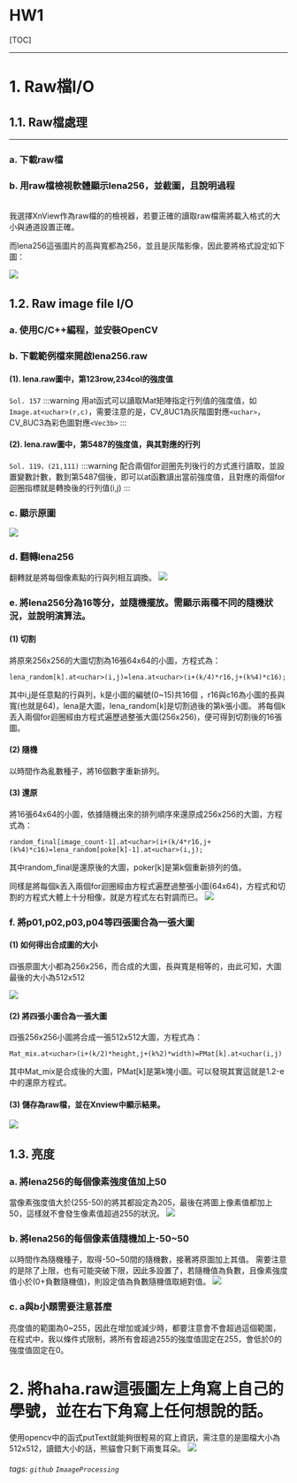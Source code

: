
HW1
===
[TOC]

---
# 1. 	Raw檔I/O
## 1.1.	Raw檔處理
---

### a.	下載raw檔
### b.	用raw檔檢視軟體顯示lena256，並截圖，且說明過程
\
我選擇XnView作為raw檔的的檢視器，若要正確的讀取raw檔需將載入格式的大小與通道設置正確。

而lena256這張圖片的高與寬都為256，並且是灰階影像，因此要將格式設定如下圖：

![](https://i.imgur.com/DGNSq2q.png)
&nbsp;




## 1.2.	Raw image file I/O

### a.	使用C/C++編程，並安裝OpenCV
### b.	下載範例檔來開啟lena256.raw


#### (1). lena.raw圖中，第123row,234col的強度值
`Sol. 157`
:::warning
用at函式可以讀取Mat矩陣指定行列值的強度值，如`Image.at<uchar>(r,c)`，需要注意的是，CV_8UC1為灰階圖對應`<uchar>`，CV_8UC3為彩色圖對應`<Vec3b>`
:::

#### (2). lena.raw圖中，第5487的強度值，與其對應的行列
`Sol. 119，(21,111)`
:::warning
配合兩個for迴圈先列後行的方式進行讀取，並設置變數計數，數到第5487個後，即可以at函數讀出當前強度值，且對應的兩個for迴圈指標就是轉換後的行列值(i,j)
:::

### c.	顯示原圖
 ![](https://i.imgur.com/j3M3Dch.png)

### d.	翻轉lena256
翻轉就是將每個像素點的行與列相互調換。
 ![](https://i.imgur.com/xuMVcfC.png)

### e.	將lena256分為16等分，並隨機擺放。需顯示兩種不同的隨機狀況，並說明演算法。
 
#### (1)	切割
將原來256x256的大圖切割為16張64x64的小圖，方程式為：
```c=
lena_random[k].at<uchar>(i,j)=lena.at<uchar>(i+(k/4)*r16,j+(k%4)*c16);
``` 
其中i,j是任意點的行與列，k是小圖的編號(0~15)共16個 ，r16與c16為小圖的長與寬(也就是64)，lena是大圖，lena_random[k]是切割過後的第k張小圖。 
將每個k丟入兩個for迴圈經由方程式遍歷過整張大圖(256x256)，便可得到切割後的16張圖。

#### (2)	隨機
以時間作為亂數種子，將16個數字重新排列。

#### (3)	還原
將16張64x64的小圖，依據隨機出來的排列順序來還原成256x256的大圖，方程式為：
```c=
random_final[image_count-1].at<uchar>(i+(k/4*r16,j+(k%4)*c16)=lena_random[poke[k]-1].at<uchar>(i,j);
```

其中random_final是還原後的大圖，poker[k]是第k個重新排列的值。

同樣是將每個k丟入兩個for迴圈經由方程式遍歷過整張小圖(64x64)，方程式和切割的方程式大體上十分相像，就是方程式左右對調而已。
![](https://i.imgur.com/EJ1ot6w.png)

 
### f.	將p01,p02,p03,p04等四張圖合為一張大圖
#### (1)	如何得出合成圖的大小
四張原圖大小都為256x256，而合成的大圖，長與寬是相等的，由此可知，大圖最後的大小為512x512

 ![](https://i.imgur.com/YKU8mvD.png)

#### (2)	將四張小圖合為一張大圖
四張256x256小圖將合成一張512x512大圖，方程式為：
```c=
Mat_mix.at<uchar>(i+(k/2)*height,j+(k%2)*width)=PMat[k].at<uchar(i,j)
```
其中Mat_mix是合成後的大圖，PMat[k]是第k塊小圖。可以發現其實這就是1.2-e中的還原方程式。

#### (3)	儲存為raw檔，並在Xnview中顯示結果。
![](https://i.imgur.com/m5tzLJK.png)


 
## 1.3.	亮度
### a.	將lena256的每個像素強度值加上50
當像素強度值大於(255-50)的將其都設定為205，最後在將圖上像素值都加上50，這樣就不會發生像素值超過255的狀況。
![](https://i.imgur.com/nZww3AK.png)

 
### b.	將lena256的每個像素值隨機加上-50~50
以時間作為隨機種子，取得-50~50間的隨機數，接著將原圖加上其值。
需要注意的是除了上限，也有可能突破下限，因此多設置了，若隨機值為負數，且像素強度值小於(0+負數隨機值)，則設定值為負數隨機值取絕對值。
 ![](https://i.imgur.com/f25Y831.png)

### c.	a與b小題需要注意甚麼
亮度值的範圍為0~255，因此在增加或減少時，都要注意會不會超過這個範圍，在程式中，我以條件式限制，將所有會超過255的強度值固定在255，會低於0的強度值固定在0。
# 2. 	將haha.raw這張圖左上角寫上自己的學號，並在右下角寫上任何想說的話。
使用opencv中的函式putText就能夠很輕易的寫上資訊，需注意的是圖檔大小為512x512，讀錯大小的話，熊貓會只剩下兩隻耳朵。
![](https://i.imgur.com/1c7e9pj.png)




 

###### tags: `github` `ImaageProcessing`



